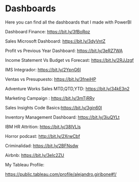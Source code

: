 # Dashboards
Here you can find all the dashboards that I made with PowerBI

Dashboard Finance: https://bit.ly/3fBoRqz

Sales Microsoft Dashboard: https://bit.ly/3dyVntZ

Profit vs Previous Year Dashboard: https://bit.ly/3eRZ7WA

Income Statement Vs Budget vs Forecast: https://bit.ly/2RJJzgf

IMS Integrador:  https://bit.ly/2YpnG6l

Ventas vs Presupuesto: https://bit.ly/3fneiHP

Adventure Works Sales MTD,QTD,YTD: https://bit.ly/34kE3n2

Marketing Campaign : https://bit.ly/3mTjRRv

Sales Insights Code Basics:https://bit.ly/3gin60l

Inventory Management Dashboard: https://bit.ly/3iuQYLt

IBM HR Attrition: https://bit.ly/38IVLls

Horror podcast:  http://bit.ly/2XrwCbf

Criminalidad: https://bit.ly/2BFNsdw

Airbnb: https://bit.ly/3eIc2ZU





My Tableau Profile:

https://public.tableau.com/profile/alejandro.giribone#!/
